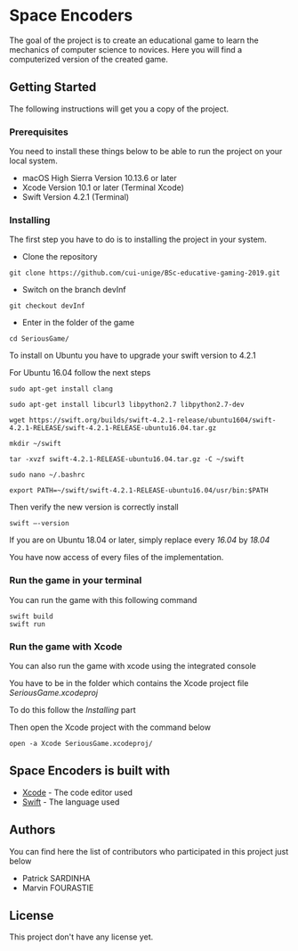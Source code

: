 #  Space Encoders

The goal of the project is to create an educational game to learn the mechanics of computer science to novices.
Here you will find a computerized version of the created game.

## Getting Started

The following instructions will get you a copy of the project.

### Prerequisites

You need to install these things below to be able to run the project on your local system.

* macOS High Sierra Version 10.13.6 or later
* Xcode Version 10.1 or later (Terminal Xcode)
* Swift Version 4.2.1  (Terminal)

### Installing

The first step you have to do is to installing the project in your system.

* Clone the repository

```
git clone https://github.com/cui-unige/BSc-educative-gaming-2019.git
```

* Switch on the branch devInf

```
git checkout devInf
```

* Enter in the folder of the game

```
cd SeriousGame/
```

To install on Ubuntu you have to upgrade your swift version to 4.2.1

For Ubuntu 16.04 follow the next steps

```
sudo apt-get install clang

sudo apt-get install libcurl3 libpython2.7 libpython2.7-dev 

wget https://swift.org/builds/swift-4.2.1-release/ubuntu1604/swift-4.2.1-RELEASE/swift-4.2.1-RELEASE-ubuntu16.04.tar.gz

mkdir ~/swift

tar -xvzf swift-4.2.1-RELEASE-ubuntu16.04.tar.gz -C ~/swift

sudo nano ~/.bashrc

export PATH=~/swift/swift-4.2.1-RELEASE-ubuntu16.04/usr/bin:$PATH
```
Then verify the new version is correctly install

```
swift –-version
```

If you are on Ubuntu 18.04 or later, simply replace every *16.04* by *18.04*


You have now access of every files of the implementation. 


### Run the game in your terminal

You can run the game with this following command 

```
swift build
swift run
```

### Run the game with Xcode

You can also run the game with xcode using the integrated console

You have to be in the folder which contains the Xcode project file *SeriousGame.xcodeproj*

To do this follow the *Installing* part

Then open the Xcode project with the command below

```
open -a Xcode SeriousGame.xcodeproj/
```


## Space Encoders is built with

* [Xcode](https://developer.apple.com/xcode/) - The code editor used
* [Swift](https://developer.apple.com/swift/) - The language used


## Authors

You can find here the list of contributors who participated in this project just below

* Patrick SARDINHA
* Marvin FOURASTIE

## License

This project don't have any license yet.

